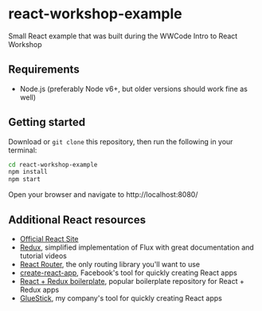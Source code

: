 # react-workshop-example
Small React example that was built during the WWCode Intro to React Workshop

## Requirements
 - Node.js (preferably Node v6+, but older versions should work fine as well)


## Getting started

Download or `git clone` this repository, then run the following in your terminal:

```sh
cd react-workshop-example
npm install
npm start

```

Open your browser and navigate to http://localhost:8080/

## Additional React resources
- [Official React Site](https://facebook.github.io/react/index.html)
- [Redux](https://github.com/reactjs/redux), simplified implementation of Flux with great documentation and tutorial videos
- [React Router](https://github.com/reactjs/react-router), the only routing library you'll want to use
- [create-react-app](https://github.com/facebookincubator/create-react-app), Facebook's tool for quickly creating React apps
- [React + Redux boilerplate](https://github.com/erikras/react-redux-universal-hot-example), popular boilerplate repository for React + Redux apps
- [GlueStick](https://github.com/TrueCar/gluestick), my company's tool for quickly creating React apps


